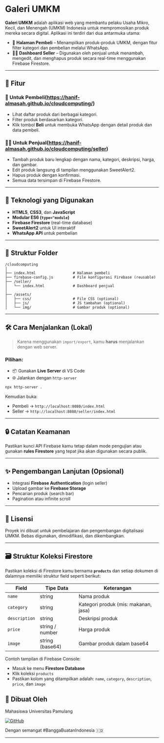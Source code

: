 # Galeri UMKM

**Galeri UMKM** adalah aplikasi web yang membantu pelaku Usaha Mikro, Kecil, dan Menengah (UMKM) Indonesia untuk mempromosikan produk mereka secara digital. Aplikasi ini terdiri dari dua antarmuka utama:

- 🛒 **Halaman Pembeli** – Menampilkan produk-produk UMKM, dengan fitur filter kategori dan pembelian melalui WhatsApp.
- 🧑‍💼 **Dashboard Seller** – Digunakan oleh penjual untuk menambah, mengedit, dan menghapus produk secara real-time menggunakan Firebase Firestore.

---

## 🚀 Fitur

### 👤 Untuk Pembeli(https://hanif-almasah.github.io/cloudcomputing/)

- Lihat daftar produk dari berbagai kategori.
- Filter produk berdasarkan kategori.
- Klik tombol **Beli** untuk membuka WhatsApp dengan detail produk dan data pembeli.

### 🧑‍💼 Untuk Penjual(https://hanif-almasah.github.io/cloudcomputing/seller)
- Tambah produk baru lengkap dengan nama, kategori, deskripsi, harga, dan gambar.
- Edit produk langsung di tampilan menggunakan SweetAlert2.
- Hapus produk dengan konfirmasi.
- Semua data tersimpan di Firebase Firestore.

---

## 🧰 Teknologi yang Digunakan

- **HTML5**, **CSS3**, dan **JavaScript**
- **Modular ES6 (`type="module`)**
- **Firebase Firestore** (real-time database)
- **SweetAlert2** untuk UI interaktif
- **WhatsApp API** untuk pembelian

---

## 📁 Struktur Folder

```
/cloudcomputing
│
├── index.html                 # Halaman pembeli
├── firebase-config.js         # File konfigurasi Firebase (reusable)
├── /seller/
│   └── index.html             # Dashboard penjual
│
├── /assets/
│   ├── css/                   # File CSS (optional)
│   ├── js/                    # JS tambahan (optional)
│   └── img/                   # Gambar produk (optional)
```

---

## 🛠 Cara Menjalankan (Lokal)

> Karena menggunakan `import/export`, kamu **harus** menjalankan dengan web server.

### Pilihan:
- 📦 Gunakan **Live Server** di VS Code
- 🌐 Jalankan dengan `http-server`
```bash
npx http-server .
```

Kemudian buka:
- Pembeli → `http://localhost:8080/index.html`
- Seller → `http://localhost:8080/seller/index.html`

---

## 🔒 Catatan Keamanan

Pastikan kunci API Firebase kamu tetap dalam mode pengujian atau gunakan **rules Firestore** yang tepat jika akan digunakan secara publik.

---

## ✨ Pengembangan Lanjutan (Opsional)

- Integrasi **Firebase Authentication** (login seller)
- Upload gambar ke **Firebase Storage**
- Pencarian produk (search bar)
- Pagination atau infinite scroll

---

## 📜 Lisensi

Proyek ini dibuat untuk pembelajaran dan pengembangan digitalisasi UMKM. Bebas digunakan, dimodifikasi, dan dikembangkan.

---

## 🗃 Struktur Koleksi Firestore

Pastikan koleksi di Firestore kamu bernama **`products`** dan setiap dokumen di dalamnya memiliki struktur field seperti berikut:

| Field        | Tipe Data | Keterangan                          |
|--------------|-----------|--------------------------------------|
| `name`       | string    | Nama produk                          |
| `category`   | string    | Kategori produk (mis: makanan, jasa) |
| `description`| string    | Deskripsi produk                     |
| `price`      | string / number | Harga produk                   |
| `image`      | string (base64) | Gambar produk dalam base64       |

Contoh tampilan di Firebase Console:
- Masuk ke menu **Firestore Database**
- Klik koleksi `products`
- Pastikan kolom yang ditampilkan adalah: `name`, `category`, `description`, `price`, dan `image`

## 🙌 Dibuat Oleh
Mahasiswa Universitas Pamulang

[![GitHub](https://img.shields.io/badge/GitHub-EBRENTINAMBUNAN-181717?logo=github)](https://github.com/ebrentinambunan)

Dengan semangat #BanggaBuatanIndonesia 🇮🇩

---
